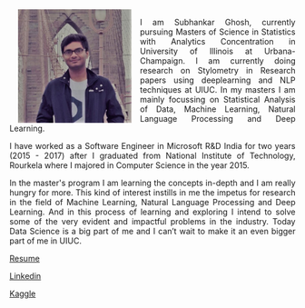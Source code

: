 <img align="left" src="SubhankarImage.jpg" width="200" height="200" hspace="15" >

<p align="justify" class="para">
I am Subhankar Ghosh, currently pursuing Masters of Science in Statistics with Analytics Concentration in University of Illinois at Urbana-Champaign. I am currently doing research on Stylometry in Research papers using deeplearning and NLP techniques at UIUC. In my masters I am mainly focussing on Statistical Analysis of Data, Machine Learning, Natural Language Processing and Deep Learning.
</p>


<p align="justify" class="para">
I have worked as a Software Engineer in Microsoft R&D India for two years (2015 - 2017) after I graduated from National Institute of Technology, Rourkela where I majored in Computer Science in the year 2015.
</p>

<p align="justify" class="para">
In the master's program I am learning the concepts in-depth and I am really hungry for more. This kind of interest instills in me the impetus for research in the field of  Machine Learning, Natural Language Processing and Deep Learning. And in this process of learning and exploring I intend to solve some of the very evident and impactful problems in the industry. Today Data Science is a big part of me and I can’t wait to make it an even bigger part of me in UIUC.
</p>

[Resume](SubhankarResume.pdf)

[Linkedin](https://www.linkedin.com/in/subhankar-19)

[Kaggle](https://www.kaggle.com/sugh93)

